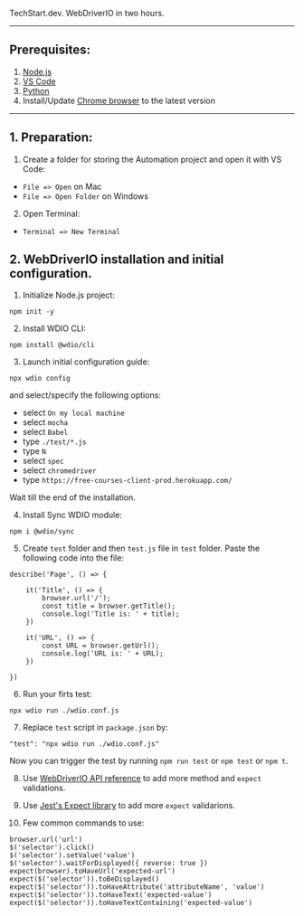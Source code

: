 TechStart.dev. WebDriverIO in two hours.

---
## Prerequisites:
1. [Node.js](https://youtu.be/dUEHCy9gDYQ)
2. [VS Code](https://youtu.be/TjNZKtAHyA4)
3. [Python](https://youtu.be/-hq23wpsnjY)
5. Install/Update [Chrome browser](https://www.google.com/chrome/) to the latest version

---
## 1. Preparation:
1. Create a folder for storing the Automation project and open it with VS Code:
  - `File => Open` on Mac
  - `File => Open Folder` on Windows

2. Open Terminal:
  - `Terminal => New Terminal`

## 2. WebDriverIO installation and initial configuration.
1. Initialize Node.js project:
````
npm init -y
````

2. Install WDIO CLI:
````
npm install @wdio/cli
````

3. Launch initial configuration guide:
````
npx wdio config
````
and select/specify the following options:
- select `On my local machine`
- select `mocha`
- select `Babel`
- type `./test/*.js`
- type `N`
- select `spec`
- select `chromedriver`
- type `https://free-courses-client-prod.herokuapp.com/`

Wait till the end of the installation.

4. Install Sync WDIO module:
```
npm i @wdio/sync
```

5. Create `test` folder and then `test.js` file in `test` folder. Paste the following code into the file:
````
describe('Page', () => {

    it('Title', () => {
        browser.url('/');
        const title = browser.getTitle();
        console.log('Title is: ' + title);
    })

    it('URL', () => {
        const URL = browser.getUrl();
        console.log('URL is: ' + URL);
    })

})
````

6. Run your firts test:
````
npx wdio run ./wdio.conf.js
````

7. Replace `test` script in `package.json` by:
````
"test": "npx wdio run ./wdio.conf.js"
````
Now you can trigger the test by running `npm run test` or `npm test` or `npm t`.

8. Use [WebDriverIO API reference](https://webdriver.io/docs/api) to add more method and `expect` validations.

9. Use [Jest's Expect library](https://jestjs.io/docs/expect) to add more `expect` validarions.

10. Few common commands to use:
````
browser.url('url')
$('selector').click()
$('selector').setValue('value')
$('selector').waitForDisplayed({ reverse: true })
expect(browser).toHaveUrl('expected-url')
expect($('selector')).toBeDisplayed()
expect($('selector')).toHaveAttribute('attributeName', 'value')
expect($('selector')).toHaveText('expected-value')
expect($('selector')).toHaveTextContaining('expected-value')
````